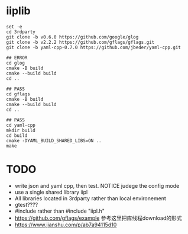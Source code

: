 # iiplib

```
set -e
cd 3rdparty
git clone -b v0.6.0 https://github.com/google/glog
git clone -b v2.2.2 https://github.com/gflags/gflags.git
git clone -b yaml-cpp-0.7.0 https://github.com/jbeder/yaml-cpp.git

## ERROR
cd glog
cmake -B build
cmake --build build
cd ..

## PASS
cd gflags
cmake -B build
cmake --build build
cd ..

## PASS
cd yaml-cpp
mkdir build 
cd build
cmake -DYAML_BUILD_SHARED_LIBS=ON ..
make

```


# TODO
* write json and yaml cpp, then test. NOTICE judege the config mode
* use a single shared library iipl
* All libraries located in 3rdparty rather than local environement
* gtest????
* #include<iipl> rather than #include "iipl.h" 
* https://github.com/gflags/example
  参考这里把库线程download的形式
* https://www.jianshu.com/p/ab7a94115d10
